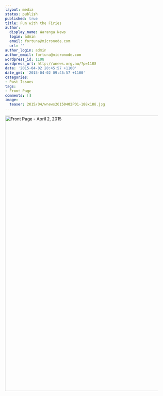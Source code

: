 ```yaml
---
layout: media
status: publish
published: true
title: Fun with the Firies
author:
  display_name: Waranga News
  login: admin
  email: fortuna@micronode.com
  url: ''
author_login: admin
author_email: fortuna@micronode.com
wordpress_id: 1108
wordpress_url: http://wnews.org.au/?p=1108
date: '2015-04-02 20:45:57 +1100'
date_gmt: '2015-04-02 09:45:57 +1100'
categories:
- Past Issues
tags:
- Front Page
comments: []
image:
  teaser: 2015/04/wnews20150402P01-188x188.jpg
---
```


<a href="{{ site.url }}/images/2015/04/wnews20150402P01.pdf"><img class="alignnone wp-image-1105 size-full" src="{{ site.url }}/images/2015/04/wnews20150402P01.jpg" alt="Front Page - April 2, 2015" width="624" height="907" /></a>
